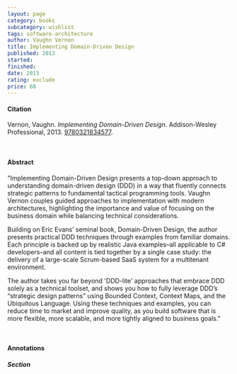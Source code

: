 ```yaml
---
layout: page
category: books
subcategory: wishlist
tags: software-architecture
author: Vaughn Vernon
title: Implementing Domain-Driven Design
published: 2013
started:
finished:
date: 2013
rating: exclude
price: 68
---
```


#### Citation

Vernon, Vaughn. *Implementing Domain-Driven Design.* Addison-Wesley Professional, 2013. [9780321834577](https://www.amazon.ca/Implementing-Domain-Driven-Design-Vaughn-Vernon/dp/0321834577/).

<br>

#### Abstract

"Implementing Domain-Driven Design presents a top-down approach to understanding domain-driven design (DDD) in a way that fluently connects strategic patterns to fundamental tactical programming tools. Vaughn Vernon couples guided approaches to implementation with modern architectures, highlighting the importance and value of focusing on the business domain while balancing technical considerations.

Building on Eric Evans’ seminal book, Domain-Driven Design, the author presents practical DDD techniques through examples from familiar domains. Each principle is backed up by realistic Java examples–all applicable to C# developers–and all content is tied together by a single case study: the delivery of a large-scale Scrum-based SaaS system for a multitenant environment.

The author takes you far beyond 'DDD-lite' approaches that embrace DDD solely as a technical toolset, and shows you how to fully leverage DDD’s “strategic design patterns” using Bounded Context, Context Maps, and the Ubiquitous Language. Using these techniques and examples, you can reduce time to market and improve quality, as you build software that is more flexible, more scalable, and more tightly aligned to business goals."

<br>

#### Annotations

##### Section
